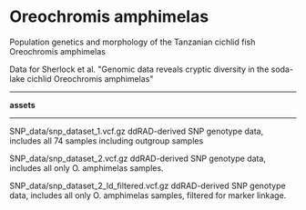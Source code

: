 # Oreochromis amphimelas

Population genetics and morphology of the Tanzanian cichlid fish Oreochromis amphimelas

Data for Sherlock et al. "Genomic data reveals cryptic diversity in the soda-lake cichlid Oreochromis amphimelas" 

***

**assets**

***

SNP_data/snp_dataset_1.vcf.gz ddRAD-derived SNP genotype data, includes all 74 samples including outgroup samples

SNP_data/snp_dataset_2.vcf.gz ddRAD-derived SNP genotype data, includes all only O. amphimelas samples.

SNP_data/snp_dataset_2_ld_filtered.vcf.gz ddRAD-derived SNP genotype data, includes all only O. amphimelas samples, filtered for marker linkage.


